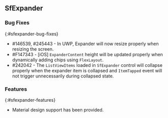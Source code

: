 ## SfExpander

### Bug Fixes
{:#sfexpander-bug-fixes}

* #146539, #245443 - In UWP, Expander will now resize properly when resizing the screen.
* #F147343 - [iOS] `ExpanderContent` height will be updated properly when dynamically adding chips using `FlexLayout`.
* #242042 - The `ListViewItems` loaded in `SfExpander` control will collapse properly when the expander item is collapsed and `ItemTapped` event will not trigger unnecessarily during collapsed state.

### Features
{:#sfexpander-features}

* Material design support has been provided.